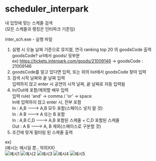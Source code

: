 # scheduler_interpark

내 입맛에 맞는 스케줄 검색  
(모든 스케줄과 랭킹은 인터파크 기준임)  

inter_sch.exe - 실행 파일  

1. 실행 시 오늘 날짜 기준으로 뮤지컬, 연극 ranking top 20 의 goodsCode 출력  
   goodsCode? url에서 goods/ 뒷부분  
   ex) https://tickets.interpark.com/goods/21009146 -> goodsCode : 21009146  
2. goodsCode를 알고 있다면 입력, 또는 위의 list에서 goodsCode 찾아 입력  
3. 검색 시작 날짜와 끝 날짜 입력  
   입력하지 않고 enter 시 공연의 시작 날짜, 끝 날짜로 자동 입력됨  
4. In/Out에 포함/제외할 배우 입력  
   입력 rule) 'and' -> comma / 'or' -> space  
   In에 입력하지 않고 enter 시, 전부 포함  
   In : A,B     ---> A,B 모두 포함(스페이스 넣지 말 것)  
   In : A B     ---> A 또는 B 포함  
   In : A,B C,D ---> A,B 포함된 스케줄 + C,D 포함된 스케줄  
   Out : A B    ---> A, B 제외(스페이스로 구분할 것)  
5. 조건에 맞게 필터링 된 스케줄 출력  


ex)  
(예시는 예시일 뿐.. 악의XX)  
![예시1](https://user-images.githubusercontent.com/55429978/147873128-a46b93d2-83f9-4d14-aa67-abafaa0d8e55.PNG)
![예시2](https://user-images.githubusercontent.com/55429978/147873185-0393aa04-c4f7-4f5a-a844-dfe6e949cfc5.PNG)
![예시3](https://user-images.githubusercontent.com/55429978/147873295-846cab15-41e1-464a-82e7-1a5687cadf6a.PNG)
![예시4](https://user-images.githubusercontent.com/55429978/147873199-4042efaa-048c-4d84-9b4d-1e85a460847b.PNG)
![예시5](https://user-images.githubusercontent.com/55429978/147873205-f97ec1ed-acd3-4b03-99bb-905d7407a567.PNG)

